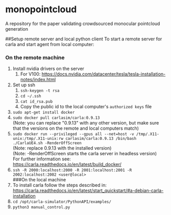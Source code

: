 # monopointcloud
A repository for the paper validating crowdsourced monocular pointcloud generation

##Setup remote server and local python client
To start a remote server for carla and start agent from local computer:
### On the remote machine
1. Install nvidia drivers on the server 
   1. For V100: https://docs.nvidia.com/datacenter/tesla/tesla-installation-notes/index.html
2. Set up ssh 
   1. `ssh-keygen -t rsa`
   2. `cd ~/.ssh`
   3. `cat id_rsa.pub`
   4. Copy the public id to the local computer's `authorized keys` file
3. `sudo apt-get install docker`
4. `sudo docker pull carlasim/carla:0.9.13`<br>
(Note: you can replace "0.9.13" with any other version, but make sure that the versions on the remote and local computers match)
5. `sudo docker run --privileged --gpus all --net=host -v /tmp/.X11-unix:/tmp/.X11-unix:rw carlasim/carla:0.9.13 /bin/bash ./CarlaUE4.sh -RenderOffScreen` <br>
(Note: replace 0.9.13 with the installed version)<br>
(Note: -RenderOffScreen starts the carla server in headless version)<br>
For further information see: https://carla.readthedocs.io/en/latest/build_docker/
6. `ssh -R 2000:localhost:2000 -R 2001:localhost:2001 -R 2002:localhost:2002 <user@local>`<br>
###On the local machine
1. To install carla follow the steps described in: https://carla.readthedocs.io/en/latest/start_quickstart/#a-debian-carla-installation 
2. `cd /opt/carla-simulator/PythonAPI/examples/`
3. `python3 manual_control.py`
